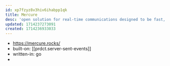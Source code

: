 ```yaml
---
id: xp7fzyz8v3hiv6ihabpp1qk
title: Mercure
desc: 'open solution for real-time communications designed to be fast, reliable, and battery-efficient'
updated: 1714237273091
created: 1714236933033
---
```


- https://mercure.rocks/
- built-on: [[prdct.server-sent-events]]
- written-in: go
- 